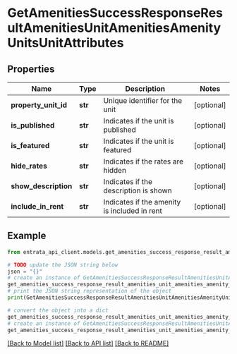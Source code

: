 # GetAmenitiesSuccessResponseResultAmenitiesUnitAmenitiesAmenityUnitsUnitAttributes


## Properties

Name | Type | Description | Notes
------------ | ------------- | ------------- | -------------
**property_unit_id** | **str** | Unique identifier for the unit | [optional] 
**is_published** | **str** | Indicates if the unit is published | [optional] 
**is_featured** | **str** | Indicates if the unit is featured | [optional] 
**hide_rates** | **str** | Indicates if the rates are hidden | [optional] 
**show_description** | **str** | Indicates if the description is shown | [optional] 
**include_in_rent** | **str** | Indicates if the amenity is included in rent | [optional] 

## Example

```python
from entrata_api_client.models.get_amenities_success_response_result_amenities_unit_amenities_amenity_units_unit_attributes import GetAmenitiesSuccessResponseResultAmenitiesUnitAmenitiesAmenityUnitsUnitAttributes

# TODO update the JSON string below
json = "{}"
# create an instance of GetAmenitiesSuccessResponseResultAmenitiesUnitAmenitiesAmenityUnitsUnitAttributes from a JSON string
get_amenities_success_response_result_amenities_unit_amenities_amenity_units_unit_attributes_instance = GetAmenitiesSuccessResponseResultAmenitiesUnitAmenitiesAmenityUnitsUnitAttributes.from_json(json)
# print the JSON string representation of the object
print(GetAmenitiesSuccessResponseResultAmenitiesUnitAmenitiesAmenityUnitsUnitAttributes.to_json())

# convert the object into a dict
get_amenities_success_response_result_amenities_unit_amenities_amenity_units_unit_attributes_dict = get_amenities_success_response_result_amenities_unit_amenities_amenity_units_unit_attributes_instance.to_dict()
# create an instance of GetAmenitiesSuccessResponseResultAmenitiesUnitAmenitiesAmenityUnitsUnitAttributes from a dict
get_amenities_success_response_result_amenities_unit_amenities_amenity_units_unit_attributes_from_dict = GetAmenitiesSuccessResponseResultAmenitiesUnitAmenitiesAmenityUnitsUnitAttributes.from_dict(get_amenities_success_response_result_amenities_unit_amenities_amenity_units_unit_attributes_dict)
```
[[Back to Model list]](../README.md#documentation-for-models) [[Back to API list]](../README.md#documentation-for-api-endpoints) [[Back to README]](../README.md)


